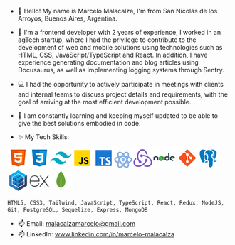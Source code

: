 - 👋 Hello! My name is Marcelo Malacalza, I'm from San Nicolás de los Arroyos, Buenos Aires, Argentina.
- 👀 I'm a frontend developer with 2 years of experience, I worked in an agTech startup, where I had the privilege to contribute to the development of web and mobile solutions using technologies such as HTML, CSS, JavaScript/TypeScript and React. In addition, I have experience generating documentation and blog articles using Docusaurus, as well as implementing logging systems through Sentry.
- 💻 I had the opportunity to actively participate in meetings with clients and internal teams to discuss project details and requirements, with the goal of arriving at the most efficient development possible.
- 🌱 I am constantly learning and keeping myself updated to be able to give the best solutions embodied in code.

- ✨ My Tech Skills: 
 
<img src='./icons8-html-5-48.png'/><img src='./icons8-css3-48.png'/><img src='./icons8-viento-de-cola-css-48.png'/><img src='./icons8-javascript-48.png'/><img src='./icons8-mecanografiado-48.png'/><img src='./icons8-reaccionar-40.png'/><img src='./icons8-redux-48.png'/><img src='./icons8-nodejs-48.png'/> <img src='./icons8-git-48.png'/><img src='./icons8-postgresql-48.png'/><img src='./sequelize_original_logo_icon_146348.png'/><img src='./icons8-expresar-js-48.png'/><img src='./icons8-mongo-db-48.png'/>



    HTML5, CSS3, Tailwind, JavaScript, TypeScript, React, Redux, NodeJS, Git, PostgreSQL, Sequelize, Express, MongoDB
- 📫 Email: malacalzamarcelo@gmail.com
- 📫 LinkedIn: www.linkedin.com/in/marcelo-malacalza

<!---
Marcem55/Marcem55 is a ✨ special ✨ repository because its `README.md` (this file) appears on your GitHub profile.
You can click the Preview link to take a look at your changes.
--->
